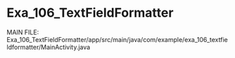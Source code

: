# Exa_106_TextFieldFormatter
MAIN FILE: 
Exa_106_TextFieldFormatter/app/src/main/java/com/example/exa_106_textfieldformatter/MainActivity.java 
